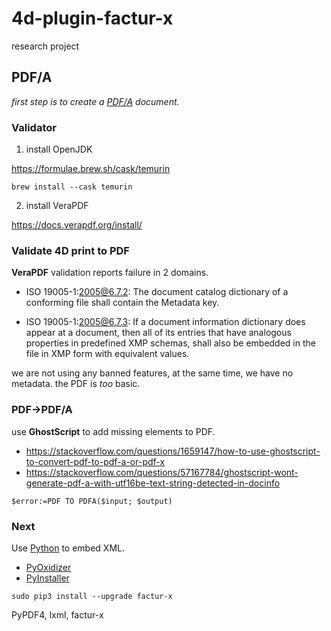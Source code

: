 # 4d-plugin-factur-x
research project

## PDF/A

*first step is to create a [PDF/A](https://en.wikipedia.org/wiki/PDF/A) document.* 

### Validator

1. install OpenJDK 

https://formulae.brew.sh/cask/temurin

```
brew install --cask temurin
```

2. install VeraPDF

https://docs.verapdf.org/install/

### Validate 4D print to PDF

**VeraPDF** validation reports failure in 2 domains.

* ISO 19005-1:2005@6.7.2: The document catalog dictionary of a conforming file shall contain the Metadata key.

* ISO 19005-1:2005@6.7.3: If a document information dictionary does appear at a document, then all of its entries that have analogous properties in predefined XMP schemas, shall also be embedded in the file in XMP form with equivalent values.

we are not using any banned features, at the same time, we have no metadata. the PDF is *too* basic.

### PDF→PDF/A

use **GhostScript** to add missing elements to PDF.

* https://stackoverflow.com/questions/1659147/how-to-use-ghostscript-to-convert-pdf-to-pdf-a-or-pdf-x
* https://stackoverflow.com/questions/57167784/ghostscript-wont-generate-pdf-a-with-utf16be-text-string-detected-in-docinfo

```4d
$error:=PDF TO PDFA($input; $output)
```

### Next

Use [Python](https://github.com/akretion/factur-x) to embed XML.

* [PyOxidizer](https://github.com/indygreg/PyOxidizer)
* [PyInstaller](https://pyinstaller.org/en/stable/)

```
sudo pip3 install --upgrade factur-x
```

PyPDF4, lxml, factur-x
